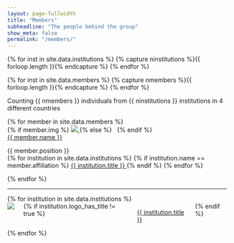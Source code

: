 ```yaml
---
layout: page-fullwidth
title: "Members"
subheadline: "The people behind the group"
show_meta: false
permalink: "/members/"
---
```


{% for inst in site.data.institutions %}
  {% capture ninstitutions %}{{ forloop.length }}{% endcapture %}
{% endfor %}

{% for inst in site.data.members %}
  {% capture nmembers %}{{ forloop.length }}{% endcapture %}
{% endfor %}

Counting {{ nmembers }} individuals from {{ ninstitutions }} institutions in 4 different countries

<div class="row">
  {% for member in site.data.members %}
    <div class="medium-6 large-4 columns">
	    <div class="row">
	<!--          <li>-->
	      {% if member.img %}
	          <a href="{{ member.url }}">
	            <img src="{{ site.url }}/images/members/{{ member.img }}">
	          </a>
	      {% else %}
	          &nbsp;
	      {% endif %}
	      	<br/>
	        <a href="{{ member.url }}">
	          {{ member.name }}
	        </a>
	        <p>
	          {{ member.position }}<br>
	          {% for institution in site.data.institutions %}
	          	{% if institution.name == member.affiliation %}
	          		<a href="{{ institution.url }}">
	          			{{ institution.title }}
	          		</a>
	          	{% endif %}
			  {% endfor %}
	        </p>
	<!--          </li>-->
	    </div><!-- /.row -->
    </div><!-- /.column -->
  {% endfor %}
</div><!-- /.row -->

<hr> 

<div class="row">
  {% for institution in site.data.institutions %}
    <div class="medium-4 large-3 columns">
      <a href="{{ institution.url }}">
        <img class="t30 b15" src="{{ site.url }}/images/institutions/{{ institution.logo }}">
      </a>
      {% if institution.logo_has_title != true %}
        <p>
          <a href="{{ institution.url }}">{{ institution.title }}</a>
        </p>
      {% endif %}
    </div><!-- /.medium-6.columns -->
  {% endfor %}
</div><!-- /.row -->

